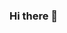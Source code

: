 ### Hi there 👋

<!--
**grassoJ/grassoJ** is a ✨ _special_ ✨ repository because its `README.md` (this file) appears on your GitHub profile.

Here are some ideas to get you started:

- 🔭 I’m currently developing my web development skills using javascript/html/css
- 🌱 I’m currently learning javascript
- 👯 I’m looking to collaborate on anything to gain experience!
- 🤔 I’m looking for help with letting my wife get me a motorcycle
- 💬 Ask me about anything
- 📫 How to reach me: grassjg@gmail.com
- 😄 Pronouns: he/him
- ⚡ Fun fact: I love playing music, bike riding, and hiking. 
-->
